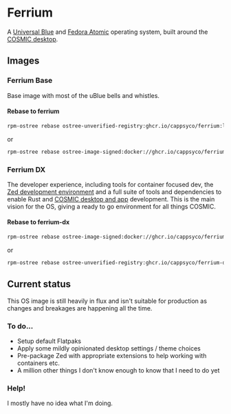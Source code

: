 # Ferrium 
A [Universal Blue](https://universal-blue.org/) and [Fedora Atomic](https://fedoraproject.org/atomic-desktops/) operating system, built around the [COSMIC desktop](https://system76.com/cosmic/).

## Images
### Ferrium Base
Base image with most of the uBlue bells and whistles. 
#### Rebase to ferrium
```sh
rpm-ostree rebase ostree-unverified-registry:ghcr.io/cappsyco/ferrium:latest
```
or
```sh
rpm-ostree rebase ostree-image-signed:docker://ghcr.io/cappsyco/ferrium:latest
```

### Ferrium DX
The developer experience, including tools for container focused dev, the [Zed development environment](https://zed.dev/) and a full suite of tools and dependencies to enable Rust and [COSMIC desktop and app](https://github.com/pop-os/cosmic-epoch) development. This is the main vision for the OS, giving a ready to go environment for all things COSMIC.
#### Rebase to ferrium-dx
```sh
rpm-ostree rebase ostree-image-signed:docker://ghcr.io/cappsyco/ferrium-dx:latest
```
or
```sh
rpm-ostree rebase ostree-unverified-registry:ghcr.io/cappsyco/ferrium-dx:latest
```

## Current status
This OS image is still heavily in flux and isn't suitable for production as changes and breakages are happening all the time. 

### To do...
* Setup default Flatpaks
* Apply some mildly opinionated desktop settings / theme choices
* Pre-package Zed with appropriate extensions to help working with containers etc.
* A million other things I don't know enough to know that I need to do yet

### Help!
I mostly have no idea what I'm doing.
